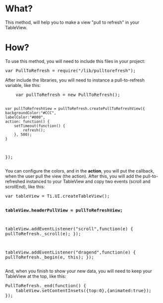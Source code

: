 <h1>What?</h1>
<p>This method, will help you to make a view "pull to refresh" in your TableView.</p>
<h1>How?</h1>
<p>To use this method, you will need to include this files in your project:</p>
<pre>var PullToRefresh = require("/lib/pulltorefresh");</pre>
<p>After include the libraries, you will need to instance a pull-to-refresh variable, like this:</p>
<pre>
	var pullToRefresh = new PullToRefresh();

	var pullToRefreshView = pullToRefresh.createPullToRefreshView({
	backgroundColor:"#CCC",
	labelColor:"#000",
	action: function() {
		setTimeout(function() {
			refresh();
		}, 500);
	}
});</pre>
<p>You can configure the colors, and in the <b>action</b>, you will put the callback, when the user pull the view (the action). After this, you will add the pull-to-refreshed instanced to your TableView and copy two events (scroll and scrollEnd), like this:</p>
<pre>var tableView = Ti.UI.createTableView();

<b>tableView.headerPullView = pullToRefreshView;</b>

tableView.addEventListener("scroll",function(e) {
	pullToRefresh._scroll(e);
});

tableView.addEventListener("dragend",function(e) {
	pullToRefresh._begin(e, this);
});</pre>
<p>And, when you finish to show your new data, you will need to keep your TableView at the top, like this:</p>
<pre>PullToRefresh._end(function() {
	tableView.setContentInsets({top:0},{animated:true});
});
</pre>
